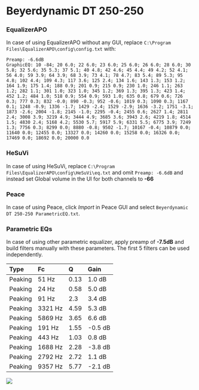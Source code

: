 # Beyerdynamic DT 250-250

### EqualizerAPO
In case of using EqualizerAPO without any GUI, replace `C:\Program Files\EqualizerAPO\config\config.txt`
with:
```
Preamp: -6.6dB
GraphicEQ: 10 -84; 20 6.0; 22 6.0; 23 6.0; 25 6.0; 26 6.0; 28 6.0; 30 5.8; 32 5.6; 35 5.3; 37 5.1; 40 4.8; 42 4.6; 45 4.4; 49 4.2; 52 4.1; 56 4.0; 59 3.9; 64 3.9; 68 3.9; 73 4.1; 78 4.7; 83 5.4; 89 5.3; 95 4.8; 102 4.4; 109 4.3; 117 3.6; 125 2.4; 134 1.6; 143 1.3; 153 1.2; 164 1.9; 175 1.4; 188 0.9; 201 0.9; 215 0.9; 230 1.0; 246 1.1; 263 1.2; 282 1.1; 301 1.0; 323 1.0; 345 1.2; 369 1.3; 395 1.3; 423 1.4; 452 1.2; 484 1.0; 518 0.9; 554 0.9; 593 1.0; 635 0.8; 679 0.6; 726 0.3; 777 0.3; 832 -0.0; 890 -0.3; 952 -0.6; 1019 0.3; 1090 0.3; 1167 0.1; 1248 -0.9; 1336 -1.7; 1429 -2.4; 1529 -2.9; 1636 -3.2; 1751 -3.1; 1873 -2.6; 2004 -1.8; 2145 -1.0; 2295 -0.4; 2455 0.6; 2627 1.4; 2811 2.4; 3008 3.9; 3219 4.9; 3444 4.9; 3685 3.6; 3943 2.6; 4219 1.8; 4514 1.5; 4830 2.4; 5168 4.2; 5530 5.7; 5917 5.9; 6331 5.5; 6775 3.9; 7249 1.3; 7756 0.3; 8299 0.0; 8880 -0.8; 9502 -1.7; 10167 -0.4; 10879 0.0; 11640 0.0; 12455 0.0; 13327 0.0; 14260 0.0; 15258 0.0; 16326 0.0; 17469 0.0; 18692 0.0; 20000 0.0
```

### HeSuVi
In case of using HeSuVi, replace `C:\Program Files\EqualizerAPO\config\HeSuVi\eq.txt` and omit `Preamp:
-6.6dB` and instead set Global volume in the UI for both channels to **-66**

### Peace
In case of using Peace, click *Import* in Peace GUI and select `Beyerdynamic DT 250-250 ParametricEQ.txt`.

### Parametric EQs
In case of using other parametric equalizer, apply preamp of **-7.5dB** and build filters manually with
these parameters. The first 5 filters can be used independently.

| Type    | Fc      |    Q | Gain    |
|:--------|:--------|:-----|:--------|
| Peaking | 51 Hz   | 0.13 | 1.0 dB  |
| Peaking | 24 Hz   | 0.58 | 5.0 dB  |
| Peaking | 91 Hz   | 2.3  | 3.4 dB  |
| Peaking | 3321 Hz | 4.59 | 5.3 dB  |
| Peaking | 5869 Hz | 3.65 | 6.6 dB  |
| Peaking | 191 Hz  | 1.55 | -0.5 dB |
| Peaking | 443 Hz  | 1.03 | 0.8 dB  |
| Peaking | 1688 Hz | 2.28 | -3.8 dB |
| Peaking | 2792 Hz | 2.72 | 1.1 dB  |
| Peaking | 9357 Hz | 5.77 | -2.1 dB |

![](https://raw.githubusercontent.com/jaakkopasanen/AutoEq/master/results/innerfidelity/sbaf-serious/Beyerdynamic%20DT%20250-250/Beyerdynamic%20DT%20250-250.png)